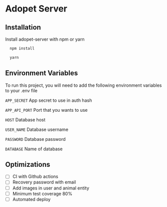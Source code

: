 # Adopet Server
## Installation

Install adopet-server with npm or yarn

```bash
  npm install
```
    
```bash
  yarn
```

## Environment Variables

To run this project, you will need to add the following environment variables to your .env file

`APP_SECRET` App secret to use in auth hash

`APP_API_PORT` Port that you wants to use

`HOST` Database host

`USER_NAME` Database username
 
`PASSWORD` Database password

`DATABASE` Name of database

## Optimizations

- [ ] CI with Github actions
- [ ] Recovery password with email
- [ ] Add images in user and animal entity
- [ ] Minimum test coverage 80%
- [ ] Automated deploy
